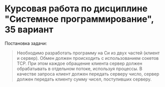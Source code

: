 # Курсовая работа по дисциплине "Системное программирование", 35 вариант

Постановка задачи:
>Необходимо разработать программу на Си из двух частей (клиент и сервер). Обмен должен происходить с использованием сокетов TCP. При этом каждое обращение клиента сервер должен обрабатывать в отдельном потоке, используя процессы. В качестве запроса клиент должен передать серверу число, сервер должен передать клиенту сумму чисел, поступивших серверу.


